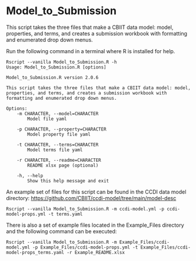 # Model_to_Submission
This script takes the three files that make a CBIIT data model: model, properties, and terms, and creates a submission workbook with formatting and enumerated drop down menus.

Run the following command in a terminal where R is installed for help.

```
Rscript --vanilla Model_to_Submission.R -h
Usage: Model_to_Submission.R [options]

Model_to_Submission.R version 2.0.6

This script takes the three files that make a CBIIT data model: model, properties, and terms, and creates a submission workbook with formatting and enumerated drop down menus.

Options:
	-m CHARACTER, --model=CHARACTER
		Model file yaml

	-p CHARACTER, --property=CHARACTER
		Model property file yaml

	-t CHARACTER, --terms=CHARACTER
		Model terms file yaml

	-r CHARACTER, --readme=CHARACTER
		README xlsx page (optional)

	-h, --help
		Show this help message and exit
```

An example set of files for this script can be found in the CCDI data model directory: https://github.com/CBIIT/ccdi-model/tree/main/model-desc

```
Rscript --vanilla Model_to_Submission.R -m ccdi-model.yml -p ccdi-model-props.yml -t terms.yaml
```

There is also a set of example files located in the Example_Files directory and the following command can be executed:
```
Rscript --vanilla Model_to_Submission.R -m Example_Files/ccdi-model.yml -p Example_Files/ccdi-model-props.yml -t Example_Files/ccdi-model-props_terms.yaml -r Example_README.xlsx
```
